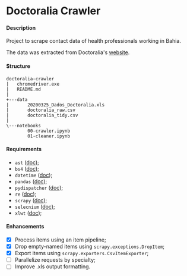 # Doctoralia Crawler

#### Description

Project to scrape contact data of health professionals working in Bahia.

The data was extracted from Doctoralia's [website](https://www.doctoralia.com.br/).

#### Structure

```
doctoralia-crawler
|   chromedriver.exe
|   README.md
|
+---data
|       20200325_Dados_Doctoralia.xls
|       doctoralia_raw.csv
|       doctoralia_tidy.csv
|
\---notebooks
        00-crawler.ipynb
        01-cleaner.ipynb
```

#### Requirements

- `ast` ([doc](https://docs.python.org/3/library/ast.html));
- `bs4` ([doc](https://www.crummy.com/software/BeautifulSoup/bs4/doc/));
- `datetime` ([doc](https://docs.python.org/3/library/datetime.html));
- `pandas` ([doc](https://pandas.pydata.org/docs/));
- `pydispatcher` ([doc](https://pypi.org/project/PyDispatcher/));
- `re` ([doc](https://docs.python.org/3/library/re.html));
- `scrapy` ([doc](https://docs.scrapy.org/en/latest/));
- `selecnium` ([doc](https://selenium-python.readthedocs.io/));
- `xlwt` ([doc](https://xlwt.readthedocs.io/en/latest/));

#### Enhancements

- [x] Process items using an item pipeline;
- [x] Drop empty-named items using `scrapy.exceptions.DropItem`;
- [x] Export items using `scrapy.exporters.CsvItemExporter`;
- [ ] Parallelize requests by specialty;
- [ ] Improve .xls output formatting.